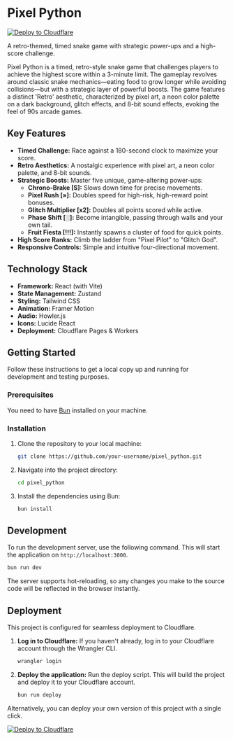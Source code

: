 # Pixel Python

[![Deploy to Cloudflare](https://deploy.workers.cloudflare.com/button)](https://deploy.workers.cloudflare.com/?url=https://github.com/redeye1011/pixphy)

A retro-themed, timed snake game with strategic power-ups and a high-score challenge.

Pixel Python is a timed, retro-style snake game that challenges players to achieve the highest score within a 3-minute limit. The gameplay revolves around classic snake mechanics—eating food to grow longer while avoiding collisions—but with a strategic layer of powerful boosts. The game features a distinct 'Retro' aesthetic, characterized by pixel art, a neon color palette on a dark background, glitch effects, and 8-bit sound effects, evoking the feel of 90s arcade games.

## Key Features

-   **Timed Challenge:** Race against a 180-second clock to maximize your score.
-   **Retro Aesthetics:** A nostalgic experience with pixel art, a neon color palette, and 8-bit sounds.
-   **Strategic Boosts:** Master five unique, game-altering power-ups:
    -   **Chrono-Brake [S]:** Slows down time for precise movements.
    -   **Pixel Rush [»]:** Doubles speed for high-risk, high-reward point bonuses.
    -   **Glitch Multiplier [x2]:** Doubles all points scored while active.
    -   **Phase Shift [░]:** Become intangible, passing through walls and your own tail.
    -   **Fruit Fiesta [!!!]:** Instantly spawns a cluster of food for quick points.
-   **High Score Ranks:** Climb the ladder from "Pixel Pilot" to "Glitch God".
-   **Responsive Controls:** Simple and intuitive four-directional movement.

## Technology Stack

-   **Framework:** React (with Vite)
-   **State Management:** Zustand
-   **Styling:** Tailwind CSS
-   **Animation:** Framer Motion
-   **Audio:** Howler.js
-   **Icons:** Lucide React
-   **Deployment:** Cloudflare Pages & Workers

## Getting Started

Follow these instructions to get a local copy up and running for development and testing purposes.

### Prerequisites

You need to have [Bun](https://bun.sh/) installed on your machine.

### Installation

1.  Clone the repository to your local machine:
    ```sh
    git clone https://github.com/your-username/pixel_python.git
    ```
2.  Navigate into the project directory:
    ```sh
    cd pixel_python
    ```
3.  Install the dependencies using Bun:
    ```sh
    bun install
    ```

## Development

To run the development server, use the following command. This will start the application on `http://localhost:3000`.

```sh
bun run dev
```

The server supports hot-reloading, so any changes you make to the source code will be reflected in the browser instantly.

## Deployment

This project is configured for seamless deployment to Cloudflare.

1.  **Log in to Cloudflare:**
    If you haven't already, log in to your Cloudflare account through the Wrangler CLI.
    ```sh
    wrangler login
    ```
2.  **Deploy the application:**
    Run the deploy script. This will build the project and deploy it to your Cloudflare account.
    ```sh
    bun run deploy
    ```

Alternatively, you can deploy your own version of this project with a single click.

[![Deploy to Cloudflare](https://deploy.workers.cloudflare.com/button)](https://deploy.workers.cloudflare.com/?url=https://github.com/redeye1011/pixphy)